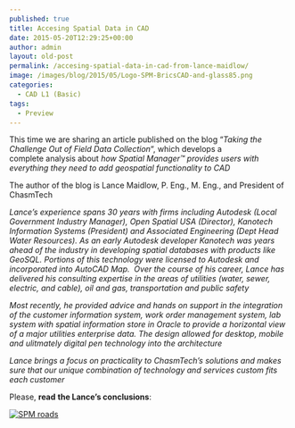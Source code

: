 ```yaml
---
published: true
title: Accesing Spatial Data in CAD
date: 2015-05-20T12:29:25+00:00
author: admin
layout: old-post
permalink: /accesing-spatial-data-in-cad-from-lance-maidlow/
image: /images/blog/2015/05/Logo-SPM-BricsCAD-and-glass85.png
categories:
  - CAD L1 (Basic)
tags:
  - Preview
---
```

<span>This time we are sharing an article published on the blog &#8220;<em>Taking the Challenge Out of Field Data Collection</em>&#8220;, which develops a complete analysis about <em>how Spatial Manager</em></span>_<span>™ </span><span>provides users with everything they need to add geospatial functionality to CAD</span>_

<!--more-->

The author of the blog is Lance Maidlow, P. Eng., M. Eng., and President of ChasmTech

_Lance&#8217;s experience spans 30 years with firms including Autodesk (Local Government Industry Manager), Open Spatial USA (Director), Kanotech Information Systems (President) and Associated Engineering (Dept Head Water Resources). As an early Autodesk developer Kanotech was years ahead of the industry in developing spatial databases with products like GeoSQL. Portions of this technology were licensed to Autodesk and incorporated into AutoCAD Map.  Over the course of his career, Lance has delivered his consulting expertise in the areas of utilities (water, sewer, electric, and cable), oil and gas, transportation and public safety_

_Most recently, he provided advice and hands on support in the integration of the customer information system, work order management system, lab system with spatial information store in Oracle to provide a horizontal view of a major utilities enterprise data. The design allowed for desktop, mobile and ulitmately digital pen technology into the architecture_

_Lance brings a focus on practicality to ChasmTech’s solutions and makes sure that our unique combination of technology and services custom fits each customer_

<span>Please, <strong>read</strong></span> <span><strong>the Lance&#8217;s conclusions</strong></span><span>:</span>

<p>
  <a href="https://chasmtech.wordpress.com/2015/05/14/accessing-spatial-data-in-cad-without-autocad-map/" target="_blank" rel="nofollow"><img src="/images/blog/2015/05/SPM-roads.png" alt="SPM roads" width="400" height="460" srcset="/images/blog/2015/05/SPM-roads.png 587w, /images/blog/2015/05/SPM-roads-260x300.png 260w" sizes="(max-width: 400px) 100vw, 400px" /></a>
</p>